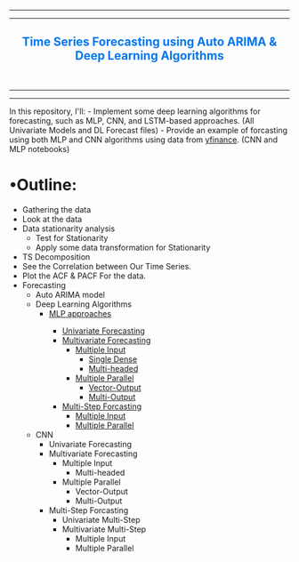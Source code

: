 <a id="outlines"></a>

------------------------------------------
------------------------------------------
<h2 align="center" style='color:#0077EE'>Time Series Forecasting using Auto ARIMA & Deep Learning Algorithms</h2><br> 

------------------------------------------
------------------------------------------

In this repository, I'll:
    - Implement some deep learning algorithms for forecasting, such as MLP, CNN, and LSTM-based approaches. (All Univariate Models and DL Forecast files)
    - Provide an example of forcasting using both MLP and CNN algorithms using data from <a href="https://pypi.org/project/yfinance/">yfinance</a>. (CNN and MLP notebooks)


<h1><span>&#8226;</span>Outline:</h1>
<ul>
    <li>Gathering the data
    <li>Look at the data
    <li>Data stationarity analysis
        <ul>
            <li>Test for Stationarity
            <li>Apply some data transformation for Stationarity
        </ul>
    <li>TS Decomposition
    <li>See the Correlation between Our Time Series.
    <li>Plot the ACF & PACF For the data.
    <li>Forecasting
        <ul>
            <li>Auto ARIMA model
            <li>Deep Learning Algorithms
                <ul>
                    <li><a href="#mlp">MLP approaches
                        <ul>
                            <li>Univariate Forecasting
                            <li>Multivariate Forecasting
                                <ul>
                                    <li>Multiple Input
                                        <ul>
                                        <li>Single Dense
                                        <li>Multi-headed
                                        </ul>
                                    <li>Multiple Parallel
                                        <ul>
                                        <li>Vector-Output
                                        <li>Multi-Output
                                        </ul>
                                </ul>
                            <li>Multi-Step Forcasting
                                <ul>
                                    <li>Multiple Input
                                    <li>Multiple Parallel
                                </ul>
                        </ul>
                </ul>
                <li><a>CNN</a>
        <ul>
            <li>Univariate Forecasting
            <li>Multivariate Forecasting
                <ul>
                    <li>Multiple Input
                        <ul>
                        <li><aSingle CNN
                        <li>Multi-headed
                        </ul>
                    <li>Multiple Parallel
                        <ul>
                        <li>Vector-Output
                        <li>Multi-Output
                        </ul>
                </ul>
            <li>Multi-Step Forcasting
                <ul>
                    <li>Univariate Multi-Step
                    <li>Multivariate Multi-Step
                        <ul>
                            <li>Multiple Input
                            <li>Multiple Parallel
                        </ul>
        </ul>
